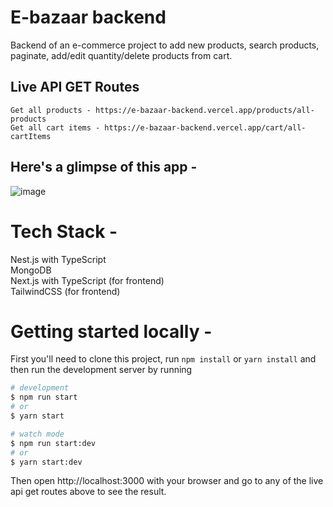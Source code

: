 
# E-bazaar backend

Backend of an e-commerce project to add new products, search products, paginate, add/edit quantity/delete products from cart.

## Live API GET Routes

```
Get all products - https://e-bazaar-backend.vercel.app/products/all-products
Get all cart items - https://e-bazaar-backend.vercel.app/cart/all-cartItems
```

## Here's a glimpse of this app -

![image](https://github.com/ArshadChowdhury/e-bazaar-backend/assets/86738490/3895ea51-07db-44fe-b988-e981e385bdb9)


# Tech Stack - 

Nest.js with TypeScript <br>
MongoDB <br>
Next.js with TypeScript (for frontend) <br>
TailwindCSS (for frontend) <br>

# Getting started locally -

First you'll need to clone this project, run ```npm install``` or ```yarn install``` and then run the development server by running


```bash
# development
$ npm run start
# or
$ yarn start

# watch mode
$ npm run start:dev
# or
$ yarn start:dev
```

Then open http://localhost:3000 with your browser and go to any of the live api get routes above to see the result.
